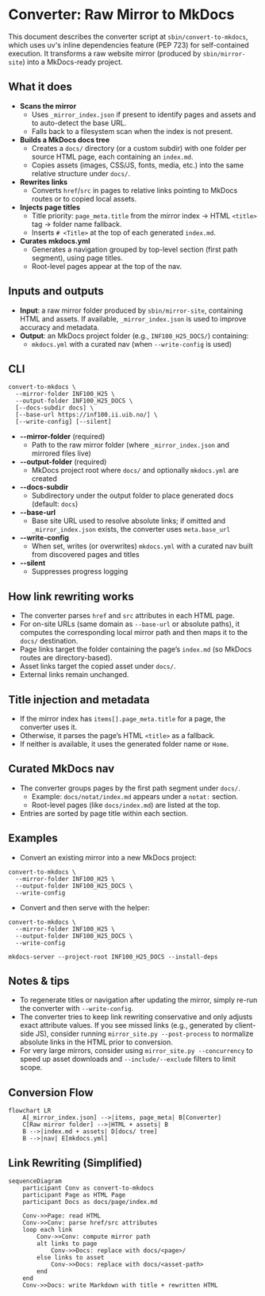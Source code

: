 # Converter: Raw Mirror to MkDocs

This document describes the converter script at `sbin/convert-to-mkdocs`, which uses uv's inline dependencies feature (PEP 723) for self-contained execution. It transforms a raw website mirror (produced by `sbin/mirror-site`) into a MkDocs-ready project.

## What it does

- **Scans the mirror**
  - Uses `_mirror_index.json` if present to identify pages and assets and to auto-detect the base URL.
  - Falls back to a filesystem scan when the index is not present.
- **Builds a MkDocs docs tree**
  - Creates a `docs/` directory (or a custom subdir) with one folder per source HTML page, each containing an `index.md`.
  - Copies assets (images, CSS/JS, fonts, media, etc.) into the same relative structure under `docs/`.
- **Rewrites links**
  - Converts `href`/`src` in pages to relative links pointing to MkDocs routes or to copied local assets.
- **Injects page titles**
  - Title priority: `page_meta.title` from the mirror index → HTML `<title>` tag → folder name fallback.
  - Inserts `# <Title>` at the top of each generated `index.md`.
- **Curates mkdocs.yml**
  - Generates a navigation grouped by top-level section (first path segment), using page titles.
  - Root-level pages appear at the top of the nav.

## Inputs and outputs

- **Input**: a raw mirror folder produced by `sbin/mirror-site`, containing HTML and assets. If available, `_mirror_index.json` is used to improve accuracy and metadata.
- **Output**: an MkDocs project folder (e.g., `INF100_H25_DOCS/`) containing:
  - `mkdocs.yml` with a curated nav (when `--write-config` is used)

## CLI

```
convert-to-mkdocs \
  --mirror-folder INF100_H25 \
  --output-folder INF100_H25_DOCS \
  [--docs-subdir docs] \
  [--base-url https://inf100.ii.uib.no/] \
  [--write-config] [--silent]
```

- **--mirror-folder** (required)
  - Path to the raw mirror folder (where `_mirror_index.json` and mirrored files live)
- **--output-folder** (required)
  - MkDocs project root where `docs/` and optionally `mkdocs.yml` are created
- **--docs-subdir**
  - Subdirectory under the output folder to place generated docs (default: `docs`)
- **--base-url**
  - Base site URL used to resolve absolute links; if omitted and `_mirror_index.json` exists, the converter uses `meta.base_url`
- **--write-config**
  - When set, writes (or overwrites) `mkdocs.yml` with a curated nav built from discovered pages and titles
- **--silent**
  - Suppresses progress logging

## How link rewriting works

- The converter parses `href` and `src` attributes in each HTML page.
- For on-site URLs (same domain as `--base-url` or absolute paths), it computes the corresponding local mirror path and then maps it to the `docs/` destination.
- Page links target the folder containing the page’s `index.md` (so MkDocs routes are directory-based).
- Asset links target the copied asset under `docs/`.
- External links remain unchanged.

## Title injection and metadata

- If the mirror index has `items[].page_meta.title` for a page, the converter uses it.
- Otherwise, it parses the page’s HTML `<title>` as a fallback.
- If neither is available, it uses the generated folder name or `Home`.

## Curated MkDocs nav

- The converter groups pages by the first path segment under `docs/`.
  - Example: `docs/notat/index.md` appears under a `notat:` section.
  - Root-level pages (like `docs/index.md`) are listed at the top.
- Entries are sorted by page title within each section.

## Examples

- Convert an existing mirror into a new MkDocs project:

```
convert-to-mkdocs \
  --mirror-folder INF100_H25 \
  --output-folder INF100_H25_DOCS \
  --write-config
```

- Convert and then serve with the helper:

```
convert-to-mkdocs \
  --mirror-folder INF100_H25 \
  --output-folder INF100_H25_DOCS \
  --write-config

mkdocs-server --project-root INF100_H25_DOCS --install-deps
```

## Notes & tips

- To regenerate titles or navigation after updating the mirror, simply re-run the converter with `--write-config`.
- The converter tries to keep link rewriting conservative and only adjusts exact attribute values. If you see missed links (e.g., generated by client-side JS), consider running `mirror_site.py --post-process` to normalize absolute links in the HTML prior to conversion.
- For very large mirrors, consider using `mirror_site.py --concurrency` to speed up asset downloads and `--include/--exclude` filters to limit scope.

## Conversion Flow

```mermaid
flowchart LR
    A[_mirror_index.json] -->|items, page_meta| B[Converter]
    C[Raw mirror folder] -->|HTML + assets| B
    B -->|index.md + assets| D[docs/ tree]
    B -->|nav| E[mkdocs.yml]
```

## Link Rewriting (Simplified)

```mermaid
sequenceDiagram
    participant Conv as convert-to-mkdocs
    participant Page as HTML Page
    participant Docs as docs/page/index.md

    Conv->>Page: read HTML
    Conv->>Conv: parse href/src attributes
    loop each link
        Conv->>Conv: compute mirror path
        alt links to page
            Conv->>Docs: replace with docs/<page>/
        else links to asset
            Conv->>Docs: replace with docs/<asset-path>
        end
    end
    Conv->>Docs: write Markdown with title + rewritten HTML
```
